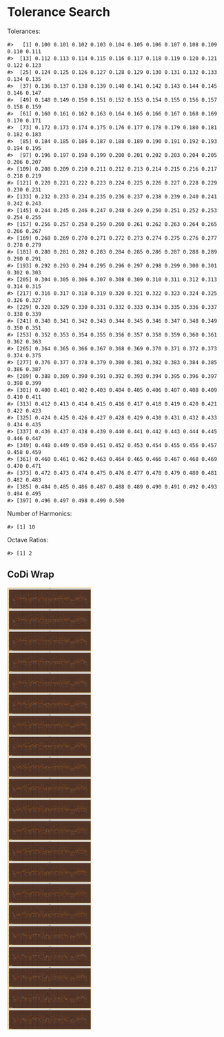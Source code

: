 Tolerance Search
================

Tolerances:

    #>   [1] 0.100 0.101 0.102 0.103 0.104 0.105 0.106 0.107 0.108 0.109 0.110 0.111
    #>  [13] 0.112 0.113 0.114 0.115 0.116 0.117 0.118 0.119 0.120 0.121 0.122 0.123
    #>  [25] 0.124 0.125 0.126 0.127 0.128 0.129 0.130 0.131 0.132 0.133 0.134 0.135
    #>  [37] 0.136 0.137 0.138 0.139 0.140 0.141 0.142 0.143 0.144 0.145 0.146 0.147
    #>  [49] 0.148 0.149 0.150 0.151 0.152 0.153 0.154 0.155 0.156 0.157 0.158 0.159
    #>  [61] 0.160 0.161 0.162 0.163 0.164 0.165 0.166 0.167 0.168 0.169 0.170 0.171
    #>  [73] 0.172 0.173 0.174 0.175 0.176 0.177 0.178 0.179 0.180 0.181 0.182 0.183
    #>  [85] 0.184 0.185 0.186 0.187 0.188 0.189 0.190 0.191 0.192 0.193 0.194 0.195
    #>  [97] 0.196 0.197 0.198 0.199 0.200 0.201 0.202 0.203 0.204 0.205 0.206 0.207
    #> [109] 0.208 0.209 0.210 0.211 0.212 0.213 0.214 0.215 0.216 0.217 0.218 0.219
    #> [121] 0.220 0.221 0.222 0.223 0.224 0.225 0.226 0.227 0.228 0.229 0.230 0.231
    #> [133] 0.232 0.233 0.234 0.235 0.236 0.237 0.238 0.239 0.240 0.241 0.242 0.243
    #> [145] 0.244 0.245 0.246 0.247 0.248 0.249 0.250 0.251 0.252 0.253 0.254 0.255
    #> [157] 0.256 0.257 0.258 0.259 0.260 0.261 0.262 0.263 0.264 0.265 0.266 0.267
    #> [169] 0.268 0.269 0.270 0.271 0.272 0.273 0.274 0.275 0.276 0.277 0.278 0.279
    #> [181] 0.280 0.281 0.282 0.283 0.284 0.285 0.286 0.287 0.288 0.289 0.290 0.291
    #> [193] 0.292 0.293 0.294 0.295 0.296 0.297 0.298 0.299 0.300 0.301 0.302 0.303
    #> [205] 0.304 0.305 0.306 0.307 0.308 0.309 0.310 0.311 0.312 0.313 0.314 0.315
    #> [217] 0.316 0.317 0.318 0.319 0.320 0.321 0.322 0.323 0.324 0.325 0.326 0.327
    #> [229] 0.328 0.329 0.330 0.331 0.332 0.333 0.334 0.335 0.336 0.337 0.338 0.339
    #> [241] 0.340 0.341 0.342 0.343 0.344 0.345 0.346 0.347 0.348 0.349 0.350 0.351
    #> [253] 0.352 0.353 0.354 0.355 0.356 0.357 0.358 0.359 0.360 0.361 0.362 0.363
    #> [265] 0.364 0.365 0.366 0.367 0.368 0.369 0.370 0.371 0.372 0.373 0.374 0.375
    #> [277] 0.376 0.377 0.378 0.379 0.380 0.381 0.382 0.383 0.384 0.385 0.386 0.387
    #> [289] 0.388 0.389 0.390 0.391 0.392 0.393 0.394 0.395 0.396 0.397 0.398 0.399
    #> [301] 0.400 0.401 0.402 0.403 0.404 0.405 0.406 0.407 0.408 0.409 0.410 0.411
    #> [313] 0.412 0.413 0.414 0.415 0.416 0.417 0.418 0.419 0.420 0.421 0.422 0.423
    #> [325] 0.424 0.425 0.426 0.427 0.428 0.429 0.430 0.431 0.432 0.433 0.434 0.435
    #> [337] 0.436 0.437 0.438 0.439 0.440 0.441 0.442 0.443 0.444 0.445 0.446 0.447
    #> [349] 0.448 0.449 0.450 0.451 0.452 0.453 0.454 0.455 0.456 0.457 0.458 0.459
    #> [361] 0.460 0.461 0.462 0.463 0.464 0.465 0.466 0.467 0.468 0.469 0.470 0.471
    #> [373] 0.472 0.473 0.474 0.475 0.476 0.477 0.478 0.479 0.480 0.481 0.482 0.483
    #> [385] 0.484 0.485 0.486 0.487 0.488 0.489 0.490 0.491 0.492 0.493 0.494 0.495
    #> [397] 0.496 0.497 0.498 0.499 0.500

Number of Harmonics:

    #> [1] 10

Octave Ratios:

    #> [1] 2

## CoDi Wrap

![](../figures/tolerance_search/unnamed-chunk-13-1.png)<!-- -->
